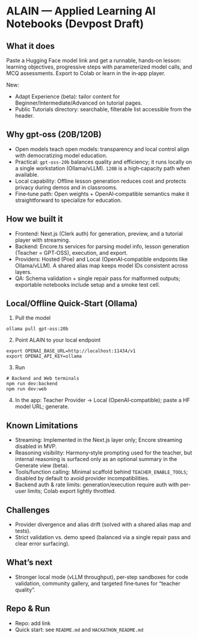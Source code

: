 # ALAIN — Applied Learning AI Notebooks (Devpost Draft)

## What it does
Paste a Hugging Face model link and get a runnable, hands‑on lesson: learning objectives, progressive steps with parameterized model calls, and MCQ assessments. Export to Colab or learn in the in‑app player.

New:
- Adapt Experience (beta): tailor content for Beginner/Intermediate/Advanced on tutorial pages.
- Public Tutorials directory: searchable, filterable list accessible from the header.

## Why gpt‑oss (20B/120B)
- Open models teach open models: transparency and local control align with democratizing model education.
- Practical: `gpt‑oss‑20b` balances quality and efficiency; it runs locally on a single workstation (Ollama/vLLM). `120B` is a high‑capacity path when available.
- Local capability: Offline lesson generation reduces cost and protects privacy during demos and in classrooms.
- Fine‑tune path: Open weights + OpenAI‑compatible semantics make it straightforward to specialize for education.

## How we built it
- Frontend: Next.js (Clerk auth) for generation, preview, and a tutorial player with streaming.
- Backend: Encore.ts services for parsing model info, lesson generation (Teacher = GPT‑OSS), execution, and export.
- Providers: Hosted (Poe) and Local (OpenAI‑compatible endpoints like Ollama/vLLM). A shared alias map keeps model IDs consistent across layers.
- QA: Schema validation + single repair pass for malformed outputs; exportable notebooks include setup and a smoke test cell.

## Local/Offline Quick‑Start (Ollama)
1) Pull the model
```
ollama pull gpt-oss:20b
```
2) Point ALAIN to your local endpoint
```
export OPENAI_BASE_URL=http://localhost:11434/v1
export OPENAI_API_KEY=ollama
```
3) Run
```
# Backend and Web terminals
npm run dev:backend
npm run dev:web
```
4) In the app: Teacher Provider → Local (OpenAI‑compatible); paste a HF model URL; generate.

## Known Limitations
- Streaming: Implemented in the Next.js layer only; Encore streaming disabled in MVP.
- Reasoning visibility: Harmony‑style prompting used for the teacher, but internal reasoning is surfaced only as an optional summary in the Generate view (beta).
- Tools/function calling: Minimal scaffold behind `TEACHER_ENABLE_TOOLS`; disabled by default to avoid provider incompatibilities.
- Backend auth & rate limits: generation/execution require auth with per-user limits; Colab export lightly throttled.

## Challenges
- Provider divergence and alias drift (solved with a shared alias map and tests).
- Strict validation vs. demo speed (balanced via a single repair pass and clear error surfacing).

## What’s next
- Stronger local mode (vLLM throughput), per‑step sandboxes for code validation, community gallery, and targeted fine‑tunes for “teacher quality”.

## Repo & Run
- Repo: add link
- Quick start: see `README.md` and `HACKATHON_README.md`
